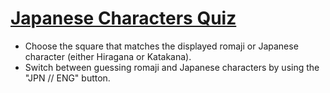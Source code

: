 <a href="https://bronsonavila.github.io/japanese-characters-quiz/">Japanese Characters Quiz</a>
===============================================================================================
+ Choose the square that matches the displayed romaji or Japanese character (either Hiragana or Katakana).
+ Switch between guessing romaji and Japanese characters by using the "JPN // ENG" button.
